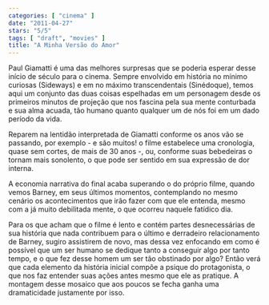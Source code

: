 ```yaml
---
categories: [ "cinema" ]
date: "2011-04-27"
stars: "5/5"
tags: [ "draft", "movies" ]
title: "A Minha Versão do Amor"
---
```

Paul Giamatti é uma das melhores surpresas que se poderia esperar desse
início de século para o cinema. Sempre envolvido em história no mínimo
curiosas (Sideways) e em no máximo transcendentais (Sinédoque), temos
aqui um conjunto das duas coisas espelhadas em um personagem desde os
primeiros minutos de projeção que nos fascina pela sua mente conturbada
e sua alma acuada, tão humano quanto qualquer um de nós foi em um dado
período da vida.

Reparem na lentidão interpretada de Giamatti conforme os anos vão se
passando, por exemplo - e são muitos! o filme estabelece uma cronologia,
quase sem cortes, de mais de 30 anos -, ou, conforme suas bebedeiras o
tornam mais sonolento, o que pode ser sentido em sua expressão de dor
interna.

A economia narrativa do final acaba superando o do próprio filme,
quando vemos Barney, em seus últimos momentos, contemplando no mesmo
cenário os acontecimentos que irão fazer com que ele entenda, mesmo
com a já muito debilitada mente, o que ocorreu naquele fatídico dia.

Para os que acham que o filme é lento e contém partes desnecessárias
de sua história que nada contribuem para o último e derradeiro
relacionamento de Barney, sugiro assistirem de novo, mas dessa vez
enfocando em como é possível que um ser humano se dedique tanto a
conseguir algo por tanto tempo, e o que fez desse homem um ser tão
obstinado por algo? Então verá que cada elemento da história inicial
compõe a psique do protagonista, o que nos faz entender suas ações
antes mesmo que ele as pratique. A montagem desse mosaico que aos poucos
se fecha ganha uma dramaticidade justamente por isso.
